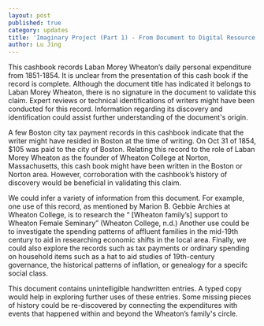 ```yaml
---
layout: post
published: true
category: updates
title: 'Imaginary Project (Part 1) - From Document to Digital Resource: Lu Jing'
author: Lu Jing
---
```

This cashbook records Laban Morey Wheaton’s daily personal expenditure from 1851-1854. It is unclear from the presentation of this cash book if the record is complete. Although the document title has indicated it belongs to Laban Morey Wheaton, there is no signature in the document to validate this claim. Expert reviews or technical identifications of writers might have been conducted for this record. Information regarding its discovery and identification could assist further understanding of the document's origin. 

A few Boston city tax payment records in this cashbook indicate that the writer might have resided in Boston at the time of writing. On Oct 31 of 1854, $105 was paid to the city of Boston. Relating this record to the role of Laban Morey Wheaton as the founder of Wheaton College at Norton, Massachusetts, this cash book might have been written in the Boston or Norton area. However, corroboration with the cashbook’s history of discovery would be beneficial in validating this claim. 

We could infer a variety of information from this document. For example, one use of this record, as mentioned by Marion B. Gebbie Archies at Wheaton College, is to research the “ [Wheaton family’s] support to Wheaton Female Seminary” (Wheaton College, n.d.) Another use could be to investigate the spending patterns of affluent families in the mid-19th century to aid in researching economic shifts in the local area. Finally, we could also explore the records such as tax payments or ordinary spending on household items such as a hat to aid studies of 19th-century governance, the historical patterns of inflation, or genealogy for a specifc social class.

This document contains unintelligible handwritten entries. A typed copy would help in exploring further uses of these entries. Some missing pieces of history could be re-discovered by connecting the expenditures with events that happened within and beyond the Wheaton’s family's circle. 